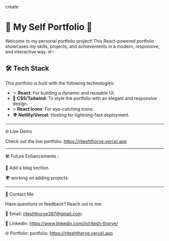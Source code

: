  create 
# 🌟 My Self Portfolio 🚀

Welcome to my personal portfolio project! This React-powered portfolio showcases my skills, projects, and achievements in a modern, responsive, and interactive way. 🌐✨

## 🛠️ Tech Stack

This portfolio is built with the following technologies:

- ⚛️ **React**: For building a dynamic and reusable UI.
- 🎨 **CSS/Tailwind**: To style the portfolio with an elegant and responsive design.
- 🔥 **React Icons**: For eye-catching icons.
- 🌍 **Netlify/Vercel**: Hosting for lightning-fast deployment.
---

🌐 Live Demo

Check out the live portfolio: https://riteshthorve.vercel.app

---
🛠️ Future Enhancements :

🔗 Add a blog section.

🌍 working on adding projects.
 
---

📧 Contact Me

Have questions or feedback? Reach out to me:

📩 Email: riteshthorve387@gmail.com

💼 LinkedIn: https://www.linkedin.com/in/ritesh-thorve/

🌐 Portfolio:  portfolio: https://riteshthorve.vercel.app
